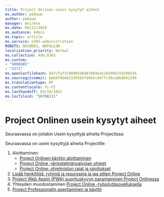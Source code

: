 ```yaml
---
title: Project Onlinen usein kysytyt aiheet
ms.author: pebaum
author: pebaum
manager: mnirkhe
ms.date: 04/21/2020
ms.audience: Admin
ms.topic: article
ms.service: o365-administration
ROBOTS: NOINDEX, NOFOLLOW
localization_priority: Normal
ms.collection: Adm_O365
ms.custom:
- "9000685"
- "2573"
ms.openlocfilehash: 847cfa73c98905dbd87004ea51b5005c59298545
ms.sourcegitcommit: 0eb4f9bde53395b5fd4b5cd4ffc56ca96db91298
ms.translationtype: MT
ms.contentlocale: fi-FI
ms.lasthandoff: 03/10/2021
ms.locfileid: "50708131"
---
```

# <a name="project-online-frequently-requested-topics"></a>Project Onlinen usein kysytyt aiheet

Seuraavassa on joitakin Usein kysyttyjä aiheita Projectissa:

Seuraavassa on usein kysyttyjä aiheita Projectille:
1.  Aloittaminen: 
    -   [Project Onlinen käytön aloittaminen](https://docs.microsoft.com/projectonline/get-started-with-project-online) 
    -   [Project Online -järjestelmänvalvojan ohjeet](https://docs.microsoft.com/projectonline/project-online) 
    -   [Project Online: ohjelmiston rajat ja rajoitukset](https://docs.microsoft.com/ProjectOnline/project-online-software-boundaries-and-limits) 
2.  [Lisää henkilöitä, ryhmiä ja resursseja ja jaa sitten Project Online](https://docs.microsoft.com/projectonline/step-2-add-people-to-project-online) 
3.  [Project Web Appin (PWA) suorituskyvyn parantaminen Project Onlinessa](https://docs.microsoft.com/projectonline/tune-project-online-performance)
4.  Yhteyden muodostaminen [Project Online -työpöytäsovelluksella](https://docs.microsoft.com/projectonline/connect-to-project-online-with-the-project-online-desktop-client) 
5.  [Project Professionalin asentaminen ja käyttö](https://support.office.com/article/install-project-7059249b-d9fe-4d61-ab96-5c5bf435f281) 
